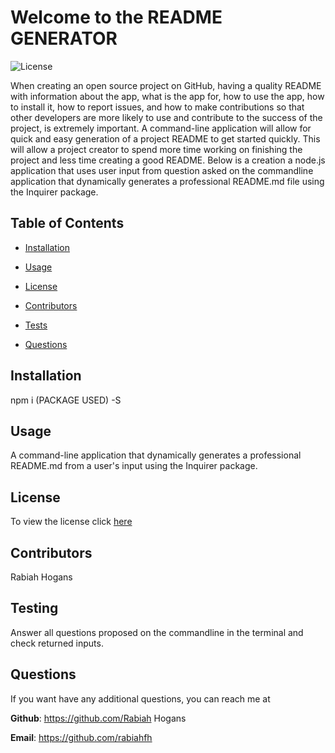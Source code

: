 # Welcome to the README GENERATOR
  
 ![License](https://img.shields.io/badge/license-MIT-red) 

  
 When creating an open source project on GitHub, having a quality README with information about the app, what is the app for, how to use the app, how to install it, how to report issues, and how to make contributions so that other developers are more likely to use and contribute to the success of the project, is extremely important. A command-line application will allow for quick and easy generation of a project README to get started quickly. This will allow a project creator to spend more time working on finishing the project and less time creating a good README. Below is a creation a node.js application that uses user input from question asked on the commandline application that dynamically generates a professional README.md file using the Inquirer package. 
  
 ## Table of Contents
  
* [Installation](#Installation)
  
* [Usage](#Usage)
  
* [License](#License)
  
* [Contributors](#Contributors)
  
* [Tests](#Tests)
  
* [Questions](#Questions)
  
 ## Installation
  
 npm i (PACKAGE USED) -S
  
 ## Usage
  
 A command-line application that dynamically generates a professional README.md from a user's input using the Inquirer package.
  
 
 ## License
To view the license click [here](https://choosealicense.com/licenses/mit/)

  
 ## Contributors
  
 Rabiah Hogans
  
 ## Testing
  
 Answer all questions proposed on the commandline in the terminal and check returned inputs.
  
 ## Questions
  
 If you want have any additional questions, you can reach me at
  
 **Github**: https://github.com/Rabiah Hogans
  
 **Email**: https://github.com/rabiahfh
